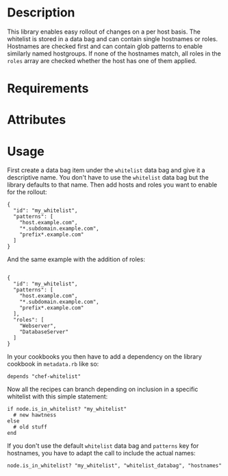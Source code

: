 Description
===========

This library enables easy rollout of changes on a per host basis. The
whitelist is stored in a data bag and can contain single hostnames or roles.
Hostnames are checked first and can contain glob patterns to enable similarly
named hostgroups. If none of the hostnames match, all roles in the `roles`
array are checked whether the host has one of them applied.

Requirements
============

Attributes
==========

Usage
=====

First create a data bag item under the `whitelist` data bag and give it a
descriptive name. You don't have to use the `whitelist` data bag but the
library defaults to that name. Then add hosts and roles you want to enable for
the rollout:

```
{
  "id": "my_whitelist",
  "patterns": [
    "host.example.com",
    "*.subdomain.example.com",
    "prefix*.example.com"
  ]
}
```

And the same example with the addition of roles:

```

{
  "id": "my_whitelist",
  "patterns": [
    "host.example.com",
    "*.subdomain.example.com",
    "prefix*.example.com"
  ],
  "roles": [
    "Webserver",
    "DatabaseServer"
  ]
}
```

In your cookbooks you then have to add a dependency on the library cookbook in
`metadata.rb` like so:

```
depends "chef-whitelist"
```

Now all the recipes can branch depending on inclusion in a specific whitelist
with this simple statement:

```
if node.is_in_whitelist? "my_whitelist"
  # new hawtness
else
  # old stuff
end
```

If you don't use the default `whitelist` data bag and `patterns` key for
hostnames, you have to adapt the call to include the actual names:

```
node.is_in_whitelist? "my_whitelist", "whitelist_databag", "hostnames"
```

